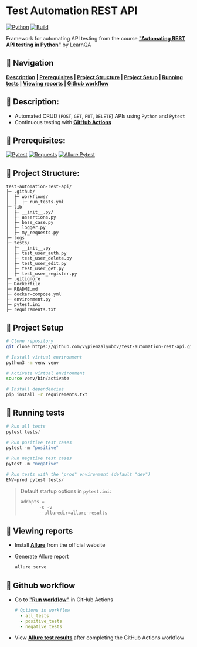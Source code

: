 # Test Automation REST API

[![Python](https://img.shields.io/badge/python-3.11.2%2B-blue)](https://www.python.org/downloads/release/python-3112/)
[![Build](https://github.com/franneck94/Python-Project-Template/actions/workflows/test.yml/badge.svg?branch=master)](https://github.com/vypiemzalyubov/test-automation-rest-api/actions)

Framework for automating API testing from the course [**"Automating REST API testing in Python"**](https://www.learnqa.ru/python_api) by LearnQA

## :pushpin: Navigation

**[Description](https://github.com/vypiemzalyubov/test-automation-rest-api#rocket-description) | [Prerequisites](https://github.com/vypiemzalyubov/test-automation-rest-api#rocket-prerequisites) | [Project Structure](https://github.com/vypiemzalyubov/test-automation-rest-api#rocket-project-structure) | [Project Setup](https://github.com/vypiemzalyubov/test-automation-rest-api/tree/main#pushpin-project-setup) | [Running tests](https://github.com/vypiemzalyubov/test-automation-rest-api/tree/main#pushpin-running-tests) | [Viewing reports](https://github.com/vypiemzalyubov/test-automation-rest-api/tree/main#pushpin-viewing-reports) | [Github workflow](https://github.com/vypiemzalyubov/test-automation-rest-api/tree/main#pushpin-github-workflow)**

## :pushpin: Description:

- Automated CRUD (`POST`, `GET`, `PUT`, `DELETE`) APIs using `Python` and `Pytest`
- Continuous testing with [**GitHub Actions**](https://github.com/features/actions/)

## :pushpin: Prerequisites:

[![Pytest](https://img.shields.io/badge/pytest-7.4.2-blue)](https://pypi.python.org/pypi/pytest)
[![Requests](https://img.shields.io/badge/requests-2.31.0-blue)](https://pypi.python.org/pypi/requests)
[![Allure Pytest](https://img.shields.io/badge/allure--pytest-2.13.2-blue)](https://pypi.python.org/pypi/allure-pytest)

## :pushpin: Project Structure:

```
test-automation-rest-api/
├─ .github/
│  ├─ workflows/
│  │  ├─ run_tests.yml
├─ lib
│  ├─ __init__.py/
│  ├─ assertions.py
│  ├─ base_case.py
│  ├─ logger.py
│  ├─ my_requests.py
├─ logs 
├─ tests/
│  ├─ __init__.py
│  ├─ test_user_auth.py
│  ├─ test_user_delete.py
│  ├─ test_user_edit.py
│  ├─ test_user_get.py
│  ├─ test_user_register.py
├─ .gitignore
├─ Dockerfile
├─ README.md
├─ docker-compose.yml
├─ environment.py
├─ pytest.ini
├─ requirements.txt
```

## :pushpin: Project Setup
```bash
# Clone repository
git clone https://github.com/vypiemzalyubov/test-automation-rest-api.git

# Install virtual environment
python3 -m venv venv

# Activate virtual environment
source venv/bin/activate

# Install dependencies
pip install -r requirements.txt
```

## :pushpin: Running tests
```python
# Run all tests
pytest tests/

# Run positive test cases
pytest -m "positive"

# Run negative test cases
pytest -m "negative"

# Run tests with the "prod" environment (default "dev")
ENV=prod pytest tests/
```
>Default startup options in `pytest.ini`:
>```python
>addopts = 
>        -s -v
>        --alluredir=allure-results
>```

## :pushpin: Viewing reports
- Install [**Allure**](https://docs.qameta.io/allure/#_get_started) from the official website
- Generate Allure report
  
  ```bash
  allure serve
  ```

## :pushpin: Github workflow
- Go to [**"Run workflow"**](https://github.com/vypiemzalyubov/test-automation-rest-api/actions/workflows/run_tests.yml) in GitHub Actions

  ```yml
  # Options in workflow
    - all_tests
    - positive_tests
    - negative_tests
  ```
- View [**Allure test results**](https://vypiemzalyubov.github.io/test-automation-rest-api/) after completing the GitHub Actions workflow
